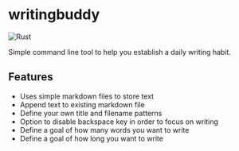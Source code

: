 # writingbuddy

![Rust](https://github.com/Niederb/writingbuddy/workflows/build/badge.svg)

Simple command line tool to help you establish a daily writing habit.

## Features

- Uses simple markdown files to store text
- Append text to existing markdown file
- Define your own title and filename patterns
- Option to disable backspace key in order to focus on writing
- Define a goal of how many words you want to write
- Define a goal of how long you want to write
